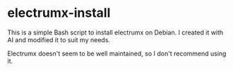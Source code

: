 # electrumx-install

This is a simple Bash script to install electrumx on Debian. I created it with AI and modified it to suit my needs.

Electrumx doesn't seem to be well maintained, so I don't recommend using it.
